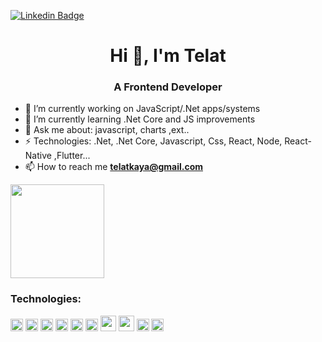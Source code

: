 
[![Linkedin Badge](https://img.shields.io/badge/-telatkaya-blue?style=flat-square&logo=Linkedin&logoColor=white&link=https://www.linkedin.com/in/telat-kaya-1a488a76/)](https://www.linkedin.com/in/telat-kaya-1a488a76/)



<h1 align="center">Hi 👋, I'm Telat</h1>

<h3 align="center">A Frontend Developer</h3>

- 🔭 I’m currently working on JavaScript/.Net  apps/systems
- 🌱 I’m currently learning .Net Core and JS improvements
- 💬 Ask me about: javascript, charts ,ext..
- ⚡ Technologies: .Net, .Net Core, Javascript, Css, React, Node, React-Native ,Flutter... 
- 📫 How to reach me **telatkaya@gmail.com**


<p align="justify">
  <a href="https://telatkaya.netlify.app/">
    <img
      height="150"
      src="https://github-readme-stats.vercel.app/api?username=partitect&count_private=true&show_icons=true&custom_title=Github%20Status&show=issues&theme=tokyonight"
    />
  </a>
</p>
 
### Technologies:
<code><img height="20" src="https://user-images.githubusercontent.com/27923376/114383049-c441a180-9b95-11eb-97ca-fe007eb03fd3.png"></code>
<code><img height="20" src="https://user-images.githubusercontent.com/27923376/114383803-a0cb2680-9b96-11eb-989b-acb3ae0b2f62.png"></code>
<code><img height="20" src="https://user-images.githubusercontent.com/27923376/114383612-68c3e380-9b96-11eb-9865-faf3e4084fcc.png"></code>
<code><img height="20" src="https://user-images.githubusercontent.com/27923376/114383605-6792b680-9b96-11eb-9289-994303dd28ae.png"></code>
<code><img height="20" src="https://user-images.githubusercontent.com/27923376/114383422-31553700-9b96-11eb-87b5-aeede4c58590.png"></code>
<code><img height="20" src="https://user-images.githubusercontent.com/27923376/114383598-66618980-9b96-11eb-8a11-53a2a1fe0e36.png"></code> 
<code><img height="25" src="https://user-images.githubusercontent.com/27923376/114383591-63ff2f80-9b96-11eb-8096-324818a6ca3c.png"></code> 
<code><img height="25" src="https://user-images.githubusercontent.com/27923376/114383534-52b62300-9b96-11eb-915e-6248657c704e.png"></code>
<code><img height="20" src="https://user-images.githubusercontent.com/27923376/114383871-b2143300-9b96-11eb-8474-128d73232282.png"></code>
<code><img height="20" src="https://user-images.githubusercontent.com/27923376/114383382-25697500-9b96-11eb-9b90-f50c2cc54302.png"></code>
